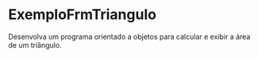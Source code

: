 # ExemploFrmTriangulo
Desenvolva um programa orientado a objetos para calcular e exibir a área de um triângulo.

